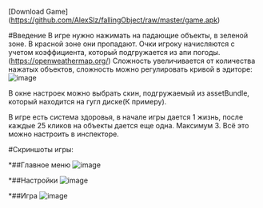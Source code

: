 [Download Game] (https://github.com/AlexSlz/fallingObject/raw/master/game.apk)

#Введение
В игре нужно нажимать на падающие объекты, в зеленой зоне. В красной зоне они пропадают.
Очки игроку начисляются с учетом коэффициента, который подгружается из апи погоды. (https://openweathermap.org/)
Сложность увеличивается от количества нажатых объектов, сложность можно регулировать кривой в эдиторе:
![image](https://user-images.githubusercontent.com/30480995/163385417-403c1dd9-607d-4e57-9e07-048cc9359135.png)

В окне настроек можно выбрать скин, подгружаемый из assetBundle, который находится на гугл диске(К примеру).

В игре есть система здоровья, в начале игры дается 1 жизнь, после каждые 25 кликов на объекты дается еще одна. Максимум 3. 
Всё это можно настроить в инспекторе.

#Скриншоты игры:

*##Главное меню
![image](https://user-images.githubusercontent.com/30480995/163387327-6b1da795-67d2-4da8-a3ed-0b713e1264dc.png)

*##Настройки
![image](https://user-images.githubusercontent.com/30480995/163387356-37552334-a0db-4170-81c7-d7d7fbbd5ba6.png)

*##Игра
![image](https://user-images.githubusercontent.com/30480995/163388291-ebf6399a-989c-4caa-9d65-d709724441ac.png)
